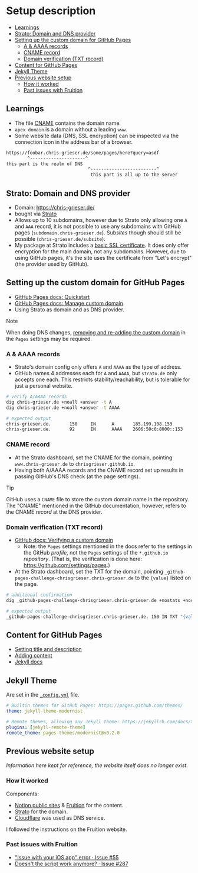 # Setup description


<!-- toc -->

- [Learnings](#learnings)
- [Strato: Domain and DNS provider](#strato-domain-and-dns-provider)
- [Setting up the custom domain for GitHub Pages](#setting-up-the-custom-domain-for-github-pages)
  * [A & AAAA records](#a--aaaa-records)
  * [CNAME record](#cname-record)
  * [Domain verification (TXT record)](#domain-verification-txt-record)
- [Content for GitHub Pages](#content-for-github-pages)
- [Jekyll Theme](#jekyll-theme)
- [Previous website setup](#previous-website-setup)
  * [How it worked](#how-it-worked)
  * [Past issues with Fruition](#past-issues-with-fruition)

<!-- tocstop -->

## Learnings
- The file [CNAME](./docs/CNAME) contains the domain name.
- `apex domain` is a domain without a leading `www`.
- Some website data (DNS, SSL encryption) can be inspected via the connection
  icon in the address bar of a browser.

```txt
https://foobar.chris-grieser.de/some/pages/here?query=asdf
        ^---------------------^
this part is the realm of DNS
                               ^-------------------------^
                                this part is all up to the server
```

## Strato: Domain and DNS provider
- Domain: <https://chris-grieser.de/>
- bought via [Strato](https://www.strato.de/apps/CustomerService)
- Allows up to 10 subdomains, however due to Strato only allowing one `A` and
  `AAA` record, it is not possible to use any subdomains with GitHub pages
  (`subdomain.chris-grieser.de`). Sub*sites* though should still be possible
  (`chris-grieser.de/subsite`).
- My package at Strato includes a [basic SSL
  certificate](https://www.strato.de/faq/domains/wie-kann-ich-mein-kostenfreies-strato-ssl-zertifikat-verwenden/).
  It does only offer encryption for the main domain, not any subdomains.
  However, due to using GitHub pages, it's the site uses the certificate from
  "Let's encrypt" (the provider used by GitHub).

## Setting up the custom domain for GitHub Pages
- [GitHub Pages docs: Quickstart](https://docs.github.com/en/pages/quickstart)
- [GitHub Pages docs: Manage custom
  domain](https://docs.github.com/en/pages/configuring-a-custom-domain-for-your-github-pages-site/managing-a-custom-domain-for-your-github-pages-site)
- Using Strato as domain and as DNS provider.

> [!NOTE]
> When doing DNS changes, [removing and re-adding the custom
> domain](https://docs.github.com/en/pages/configuring-a-custom-domain-for-your-github-pages-site/troubleshooting-custom-domains-and-github-pages#https-errors)
> in the `Pages` settings may be required.

### A & AAAA records
- Strato's domain config only offers `A` and `AAAA` as the type of address.
- GitHub names 4 addresses each for `A` and `AAAA`, but `strato.de` only
  accepts one each. This restricts stability/reachability, but is tolerable for
  just a personal website.

```bash
# verify A/AAAA records
dig chris-grieser.de +noall +answer -t A
dig chris-grieser.de +noall +answer -t AAAA

# expected output
chris-grieser.de.       150     IN      A       185.199.108.153
chris-grieser.de.       92      IN      AAAA    2606:50c0:8000::153
```

### CNAME record
- At the Strato dashboard, set the CNAME for the domain, pointing
  `www.chris-grieser.de` to `chrisgrieser.github.io`.
- Having both A/AAAA records and the CNAME record set up results in passing
  GitHub's DNS check (at the page settings).

> [!TIP]
> GitHub uses a `CNAME` file to store the custom domain name in the repository.
> The "CNAME" mentioned in the GitHub documentation, however, refers to the
> CNAME *record* at the DNS provider.

### Domain verification (TXT record)
- [GitHub docs: Verifying a custom domain](https://docs.github.com/en/pages/configuring-a-custom-domain-for-your-github-pages-site/verifying-your-custom-domain-for-github-pages#verifying-a-domain-for-your-user-site)
	* Note: the `Pages` settings mentioned in the docs refer to the settings in
	  the GitHub *profile*, not the `Pages` settings of the `*.github.io`
	  *repository*. (That is, the verification is done here:
	  <https://github.com/settings/pages>.)
- At the Strato dashboard, set the TXT for the domain, pointing
  `_github-pages-challenge-chrisgrieser.chris-grieser.de` to the `{value}`
  listed on the page.

```bash
# additional confirmation
dig _github-pages-challenge-chrisgrieser.chris-grieser.de +nostats +nocomments +nocmd TXT

# expected output
_github-pages-challenge-chrisgrieser.chris-grieser.de. 150 IN TXT "{value}"
```

## Content for GitHub Pages
- [Setting title and
  description](https://docs.github.com/en/pages/quickstart#changing-the-title-and-description)
- [Adding
  content](https://docs.github.com/en/pages/setting-up-a-github-pages-site-with-jekyll/adding-content-to-your-github-pages-site-using-jekyll)
- [Jekyll docs](https://jekyllrb.com/docs/front-matter/)

## Jekyll Theme
Are set in the [`_config.yml`](./docs/_config.yml) file.

```yaml
# Builtin themes for GitHub Pages: https://pages.github.com/themes/
theme: jekyll-theme-modernist
```

```yaml
# Remote themes, allowing any Jekyll theme: https://jekyllrb.com/docs/themes/
plugins: [jekyll-remote-theme]
remote_theme: pages-themes/modernist@v0.2.0
```

## Previous website setup
*Information here kept for reference, the website itself does no longer exist.*

### How it worked
Components:
- [Notion public sites](http://www.notion.so) &
  [Fruition](https://fruitionsite.com/) for the content.
- [Strato](https://www.strato.de/) for the domain.
- [Cloudflare](http://www.cloudflare.com) was used as DNS service.

I followed the instructions on the Fruition website.

### Past issues with Fruition
- ["Issue with your iOS app" error · Issue #55](https://github.com/stephenou/fruitionsite/issues/55#issuecomment-1978266460)
- [Doesn't the script work anymore? · Issue #287](https://github.com/stephenou/fruitionsite/issues/287)
